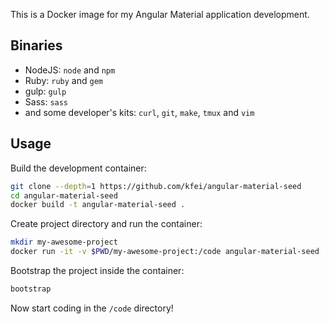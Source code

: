 This is a Docker image for my Angular Material application development.

## Binaries

  - NodeJS: `node` and `npm`
  - Ruby: `ruby` and `gem`
  - gulp: `gulp`
  - Sass: `sass`
  - and some developer's kits: `curl`, `git`, `make`, `tmux` and `vim`

## Usage

Build the development container:

```bash
git clone --depth=1 https://github.com/kfei/angular-material-seed
cd angular-material-seed
docker build -t angular-material-seed .
```

Create project directory and run the container:

```bash
mkdir my-awesome-project
docker run -it -v $PWD/my-awesome-project:/code angular-material-seed
```

Bootstrap the project inside the container:

```bash
bootstrap
```

Now start coding in the `/code` directory!
